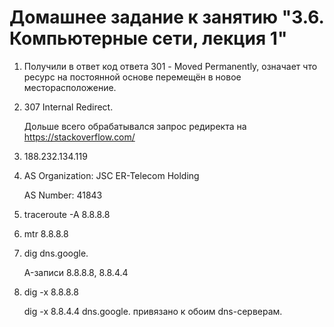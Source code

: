 # Домашнее задание к занятию "3.6. Компьютерные сети, лекция 1"

1. Получили в ответ код ответа 301 - Moved Permanently, означает что ресурс на постоянной основе перемещён в новое месторасположение.

2. 307 Internal Redirect.

   Дольше всего обрабатывался запрос редиректа на https://stackoverflow.com/

3. 188.232.134.119

4. AS Organization: JSC ER-Telecom Holding
 
   AS Number: 41843

5. traceroute -A 8.8.8.8

6. mtr 8.8.8.8

7. dig dns.google.

   A-записи 8.8.8.8, 8.8.4.4

8. dig -x 8.8.8.8

   dig -x 8.8.4.4
   dns.google. привязано к обоим dns-серверам.
